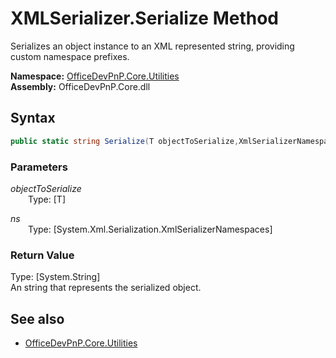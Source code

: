 # XMLSerializer.Serialize Method  
Serializes an object instance to an XML represented string, providing custom namespace prefixes.  

**Namespace:** [OfficeDevPnP.Core.Utilities](OfficeDevPnP.Core.Utilities.md)  
**Assembly:** OfficeDevPnP.Core.dll  
## Syntax
```C#
public static string Serialize(T objectToSerialize,XmlSerializerNamespaces ns)
```
### Parameters
*objectToSerialize*  
&emsp;&emsp;Type: [T] 
&emsp;&emsp;  
  
*ns*  
&emsp;&emsp;Type: [System.Xml.Serialization.XmlSerializerNamespaces] 
&emsp;&emsp;  
  
### Return Value
Type: [System.String]  
An string that represents the serialized object.

## See also
- [OfficeDevPnP.Core.Utilities](OfficeDevPnP.Core.Utilities.md)

